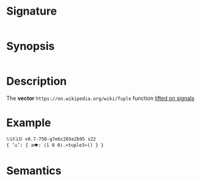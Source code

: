 # Signature
```vikid-signature
```

# Synopsis
```vikid-synopsis
```

# Description
The __vector__ `https://en.wikipedia.org/wiki/Tuple` function [lifted on signals](/refman/concepts/pure_functions)

# Example
```vikid-script
𝕍i𝕂i𝔻 v0.7-750-g7e6c265e2b95 s22
{ ‘⌂’: { a👁: ⟨1 0 0⟩.«tuple3»() } }
```



# Semantics